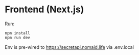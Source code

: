 # Frontend (Next.js)
Run:
```
npm install
npm run dev
```
Env is pre-wired to https://secretapi.nomaid.life via .env.local

